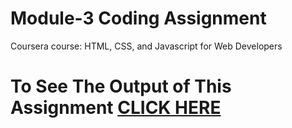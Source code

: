 # Module-3 Coding Assignment

Coursera course: HTML, CSS, and Javascript for Web Developers

# To See The Output of This Assignment [CLICK HERE](https://ahmadncheema.github.io/Coursera-HTML-CSS-Javascript/Module3/index.html)
